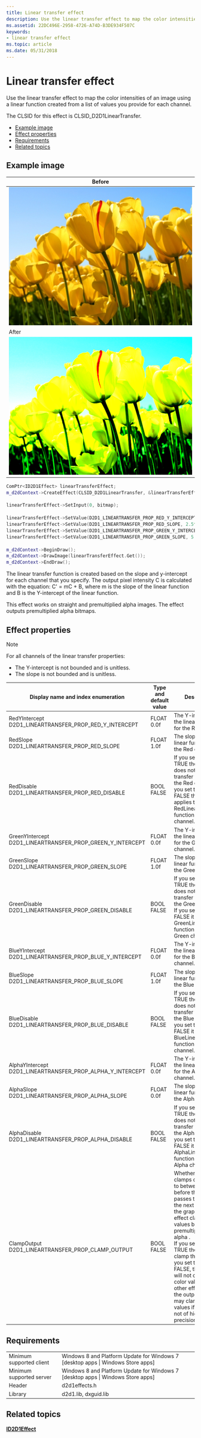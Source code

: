 ```yaml
---
title: Linear transfer effect
description: Use the linear transfer effect to map the color intensities of an image using a linear function created from a list of values you provide for each channel.
ms.assetid: 22DC496E-2958-4726-A74D-B3DE934F507C
keywords:
- linear transfer effect
ms.topic: article
ms.date: 05/31/2018
---
```


# Linear transfer effect

Use the linear transfer effect to map the color intensities of an image using a linear function created from a list of values you provide for each channel.

The CLSID for this effect is CLSID\_D2D1LinearTransfer.

-   [Example image](#example-image)
-   [Effect properties](#effect-properties)
-   [Requirements](#requirements)
-   [Related topics](#related-topics)

## Example image



| Before                                                          |
|-----------------------------------------------------------------|
| ![the image before the effect.](images/default-before.jpg)      |
| After                                                           |
| ![the image after the transform.](images/13-lineartransfer.png) |



 


```C++
ComPtr<ID2D1Effect> linearTransferEffect;
m_d2dContext->CreateEffect(CLSID_D2D1LinearTransfer, &linearTransferEffect);

linearTransferEffect->SetInput(0, bitmap);

linearTransferEffect->SetValue(D2D1_LINEARTRANSFER_PROP_RED_Y_INTERCEPT, -1.0f);
linearTransferEffect->SetValue(D2D1_LINEARTRANSFER_PROP_RED_SLOPE, 2.5f);
linearTransferEffect->SetValue(D2D1_LINEARTRANSFER_PROP_GREEN_Y_INTERCEPT, -1.0f);
linearTransferEffect->SetValue(D2D1_LINEARTRANSFER_PROP_GREEN_SLOPE, 5.0f);

m_d2dContext->BeginDraw();
m_d2dContext->DrawImage(linearTransferEffect.Get());
m_d2dContext->EndDraw();
```



The linear transfer function is created based on the slope and y-intercept for each channel that you specify. The output pixel intensity C  is calculated with the equation: C' = mC + B, where m is the slope of the linear function and B is the Y-intercept of the linear function.

This effect works on straight and premultiplied alpha images. The effect outputs premultiplied alpha bitmaps.

## Effect properties

> [!Note]  
> For all channels of the linear transfer properties:
>
> -   The Y-intercept is not bounded and is unitless.
> -   The slope is not bounded and is unitless.

 



| Display name and index enumeration                                                    | Type and default value           | Description                                                                                                                                                                                                                                                                                                                                                                                                                                                   |
|---------------------------------------------------------------------------------------|----------------------------------|---------------------------------------------------------------------------------------------------------------------------------------------------------------------------------------------------------------------------------------------------------------------------------------------------------------------------------------------------------------------------------------------------------------------------------------------------------------|
| RedYIntercept<br/> D2D1\_LINEARTRANSFER\_PROP\_RED\_Y\_INTERCEPT<br/>     | FLOAT<br/> 0.0f<br/> | The Y-intercept of the linear function for the Red channel.                                                                                                                                                                                                                                                                                                                                                                                                   |
| RedSlope<br/> D2D1\_LINEARTRANSFER\_PROP\_RED\_SLOPE<br/>                 | FLOAT<br/> 1.0f<br/> | The slope of the linear function for the Red channel.                                                                                                                                                                                                                                                                                                                                                                                                         |
| RedDisable<br/> D2D1\_LINEARTRANSFER\_PROP\_RED\_DISABLE<br/>             | BOOL<br/> FALSE<br/> | If you set this to TRUE the effect does not apply the transfer function to the Red channel. If you set this to FALSE the effect applies the RedLinearTransfer function to the Red channel.                                                                                                                                                                                                                                                                    |
| GreenYIntercept<br/> D2D1\_LINEARTRANSFER\_PROP\_GREEN\_Y\_INTERCEPT<br/> | FLOAT<br/> 0.0f<br/> | The Y-intercept of the linear function for the Green channel.                                                                                                                                                                                                                                                                                                                                                                                                 |
| GreenSlope<br/> D2D1\_LINEARTRANSFER\_PROP\_GREEN\_SLOPE<br/>             | FLOAT<br/> 1.0f<br/> | The slope of the linear function for the Green channel.                                                                                                                                                                                                                                                                                                                                                                                                       |
| GreenDisable<br/> D2D1\_LINEARTRANSFER\_PROP\_GREEN\_DISABLE<br/>         | BOOL<br/> FALSE<br/> | If you set this to TRUE the effect does not apply the transfer function to the Green channel. If you set this to FALSE it applies the GreenLinearTransfer function to the Green channel.                                                                                                                                                                                                                                                                      |
| BlueYIntercept<br/> D2D1\_LINEARTRANSFER\_PROP\_BLUE\_Y\_INTERCEPT<br/>   | FLOAT<br/> 0.0f<br/> | The Y-intercept of the linear function for the Blue channel.                                                                                                                                                                                                                                                                                                                                                                                                  |
| BlueSlope<br/> D2D1\_LINEARTRANSFER\_PROP\_BLUE\_SLOPE<br/>               | FLOAT<br/> 1.0f<br/> | The slope of the linear function for the Blue channel.                                                                                                                                                                                                                                                                                                                                                                                                        |
| BlueDisable<br/> D2D1\_LINEARTRANSFER\_PROP\_BLUE\_DISABLE<br/>           | BOOL<br/> FALSE<br/> | If you set this to TRUE the effect does not apply the transfer function to the Blue channel. If you set this to FALSE it applies the BlueLinearTransfer function to the Blue channel.                                                                                                                                                                                                                                                                         |
| AlphaYIntercept<br/> D2D1\_LINEARTRANSFER\_PROP\_ALPHA\_Y\_INTERCEPT<br/> | FLOAT<br/> 0.0f<br/> | The Y-intercept of the linear function for the Alpha channel.                                                                                                                                                                                                                                                                                                                                                                                                 |
| AlphaSlope<br/> D2D1\_LINEARTRANSFER\_PROP\_ALPHA\_SLOPE<br/>             | FLOAT<br/> 0.0f<br/> | The slope of the linear function for the Alpha channel.                                                                                                                                                                                                                                                                                                                                                                                                       |
| AlphaDisable<br/> D2D1\_LINEARTRANSFER\_PROP\_ALPHA\_DISABLE<br/>         | BOOL<br/> FALSE<br/> | If you set this to TRUE the effect does not apply the transfer function to the Alpha channel. If you set this to FALSE it applies the AlphaLinearTransfer function to the Alpha channel.                                                                                                                                                                                                                                                                      |
| ClampOutput<br/> D2D1\_LINEARTRANSFER\_PROP\_CLAMP\_OUTPUT<br/>           | BOOL<br/> FALSE<br/> | Whether the effect clamps color values to between 0 and 1 before the effect passes the values to the next effect in the graph. The effect clamps the values before it premultiplies the alpha .<br/> If you set this to TRUE the effect will clamp the values. If you set this to FALSE, the effect will not clamp the color values, but other effects and the output surface may clamp the values if they are not of high enough precision.<br/> |



 

## Requirements



|                          |                                                                                    |
|--------------------------|------------------------------------------------------------------------------------|
| Minimum supported client | Windows 8 and Platform Update for Windows 7 \[desktop apps \| Windows Store apps\] |
| Minimum supported server | Windows 8 and Platform Update for Windows 7 \[desktop apps \| Windows Store apps\] |
| Header                   | d2d1effects.h                                                                      |
| Library                  | d2d1.lib, dxguid.lib                                                               |



 

## Related topics

<dl> <dt>

[**ID2D1Effect**](https://msdn.microsoft.com/library/Hh404566(v=VS.85).aspx)
</dt> </dl>

 

 





